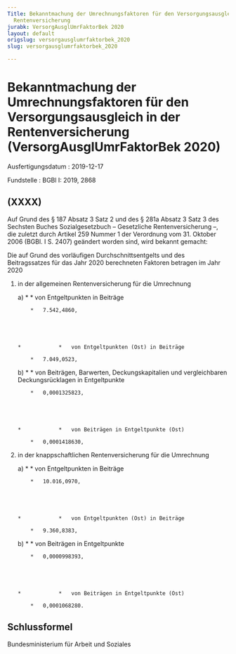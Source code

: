 ```yaml
---
Title: Bekanntmachung der Umrechnungsfaktoren für den Versorgungsausgleich in der
  Rentenversicherung
jurabk: VersorgAusglUmrFaktorBek 2020
layout: default
origslug: versorgausglumrfaktorbek_2020
slug: versorgausglumrfaktorbek_2020

---
```


# Bekanntmachung der Umrechnungsfaktoren für den Versorgungsausgleich in der Rentenversicherung (VersorgAusglUmrFaktorBek 2020)

Ausfertigungsdatum
:   2019-12-17

Fundstelle
:   BGBl I: 2019, 2868


## (XXXX)

Auf Grund des § 187 Absatz 3 Satz 2 und des § 281a Absatz 3 Satz 3 des
Sechsten Buches Sozialgesetzbuch – Gesetzliche Rentenversicherung –,
die zuletzt durch Artikel 259 Nummer 1 der Verordnung vom 31. Oktober
2006 (BGBl. I S. 2407) geändert worden sind, wird bekannt gemacht:

Die auf Grund des vorläufigen Durchschnittsentgelts und des
Beitragssatzes für das Jahr 2020 berechneten Faktoren betragen im Jahr
2020

1.  in der allgemeinen Rentenversicherung für die Umrechnung

    a)
        *            *   von Entgeltpunkten in Beiträge

            *   7.542,4860,





        *            *   von Entgeltpunkten (Ost) in Beiträge

            *   7.049,0523,





    b)
        *            *   von Beiträgen, Barwerten, Deckungskapitalien und
                vergleichbaren Deckungsrücklagen in Entgeltpunkte

            *   0,0001325823,





        *            *   von Beiträgen in Entgeltpunkte (Ost)

            *   0,0001418630,








2.  in der knappschaftlichen Rentenversicherung für die Umrechnung

    a)
        *            *   von Entgeltpunkten in Beiträge

            *   10.016,0970,





        *            *   von Entgeltpunkten (Ost) in Beiträge

            *   9.360,8383,





    b)
        *            *   von Beiträgen in Entgeltpunkte

            *   0,0000998393,





        *            *   von Beiträgen in Entgeltpunkte (Ost)

            *   0,0001068280.











## Schlussformel

Bundesministerium für Arbeit und Soziales

